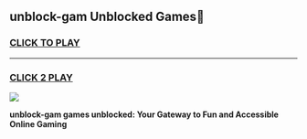 
## unblock-gam Unblocked Games👋
<h3>
<a href="https://news.freeplayer.one?title=unblock-gam&ref=16F">CLICK TO PLAY</a></h3>
<hr>

<h3>
<a href="https://news.freeplayer.one?title=unblock-gam&ref=16F">CLICK 2 PLAY</a>
  
</h3>

<a href="https://news.freeplayer.one?title=unblock-gam&ref=16F/"><img src="https://clearcache.store/games.png"></a>


**unblock-gam games unblocked: Your Gateway to Fun and Accessible Online Gaming**
